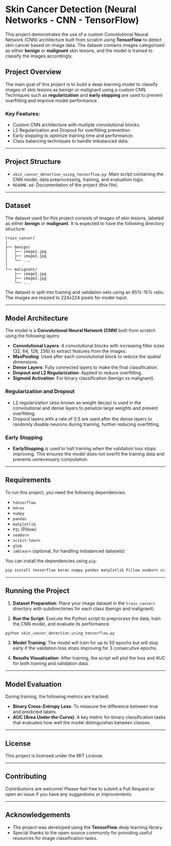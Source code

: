
# Skin Cancer Detection (Neural Networks - CNN - TensorFlow)

This project demonstrates the use of a custom Convolutional Neural Network (CNN) architecture built from scratch using **TensorFlow** to detect skin cancer based on image data. The dataset contains images categorized as either **benign** or **malignant** skin lesions, and the model is trained to classify the images accordingly.

## Project Overview

The main goal of this project is to build a deep learning model to classify images of skin lesions as benign or malignant using a custom CNN. Techniques such as **regularization** and **early stopping** are used to prevent overfitting and improve model performance.

### Key Features:
- Custom CNN architecture with multiple convolutional blocks.
- L2 Regularization and Dropout for overfitting prevention.
- Early stopping to optimize training time and performance.
- Class balancing techniques to handle imbalanced data.

---

## Project Structure

- `skin_cancer_detection_using_tensorflow.py`: Main script containing the CNN model, data preprocessing, training, and evaluation logic.
- `README.md`: Documentation of the project (this file).

---

## Dataset

The dataset used for this project consists of images of skin lesions, labeled as either **benign** or **malignant**. It is expected to have the following directory structure:

```
train_cancer/
│
├── benign/
│   ├── image1.jpg
│   ├── image2.jpg
│   └── ...
│
└── malignant/
    ├── image1.jpg
    ├── image2.jpg
    └── ...
```

The dataset is split into training and validation sets using an 85%-15% ratio. The images are resized to 224x224 pixels for model input.

---

## Model Architecture

The model is a **Convolutional Neural Network (CNN)** built from scratch using the following layers:

- **Convolutional Layers**: 4 convolutional blocks with increasing filter sizes (32, 64, 128, 256) to extract features from the images.
- **MaxPooling**: Used after each convolutional block to reduce the spatial dimensions.
- **Dense Layers**: Fully connected layers to make the final classification.
- **Dropout and L2 Regularization**: Applied to reduce overfitting.
- **Sigmoid Activation**: For binary classification (benign vs malignant).

### Regularization and Dropout
- L2 regularization (also known as weight decay) is used in the convolutional and dense layers to penalize large weights and prevent overfitting.
- Dropout layers with a rate of 0.5 are used after the dense layers to randomly disable neurons during training, further reducing overfitting.

### Early Stopping
- **EarlyStopping** is used to halt training when the validation loss stops improving. This ensures the model does not overfit the training data and prevents unnecessary computation.

---

## Requirements

To run this project, you need the following dependencies:

- `tensorflow`
- `keras`
- `numpy`
- `pandas`
- `matplotlib`
- `PIL` (Pillow)
- `seaborn`
- `scikit-learn`
- `glob`
- `imblearn` (optional, for handling imbalanced datasets)

You can install the dependencies using `pip`:

```bash
pip install tensorflow keras numpy pandas matplotlib Pillow seaborn scikit-learn imblearn
```

---

## Running the Project

1. **Dataset Preparation**: Place your image dataset in the `train_cancer/` directory with subdirectories for each class (benign and malignant).
   
2. **Run the Script**: Execute the Python script to preprocess the data, train the CNN model, and evaluate its performance.

```bash
python skin_cancer_detection_using_tensorflow.py
```

3. **Model Training**: The model will train for up to 50 epochs but will stop early if the validation loss stops improving for 3 consecutive epochs.

4. **Results Visualization**: After training, the script will plot the loss and AUC for both training and validation data.

---

## Model Evaluation

During training, the following metrics are tracked:
- **Binary Cross-Entropy Loss**: To measure the difference between true and predicted labels.
- **AUC (Area Under the Curve)**: A key metric for binary classification tasks that evaluates how well the model distinguishes between classes.

---

## License

This project is licensed under the MIT License.

---

## Contributing

Contributions are welcome! Please feel free to submit a Pull Request or open an issue if you have any suggestions or improvements.

---

## Acknowledgements

- The project was developed using the **TensorFlow** deep learning library.
- Special thanks to the open-source community for providing useful resources for image classification tasks.
